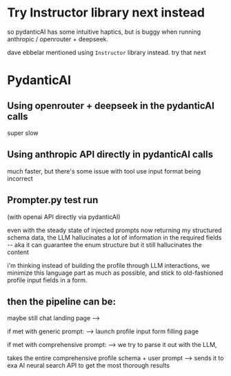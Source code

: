 # Try Instructor library next instead

so pydanticAI has some intuitive haptics, but is buggy when running anthropic / openrouter + deepseek.

dave ebbelar mentioned using `Instructor` library instead. try that next

# PydanticAI

## Using openrouter + deepseek in the pydanticAI calls

super slow

## Using anthropic API directly in pydanticAI calls

much faster, but there's some issue with tool use input format being incorrect

## Prompter.py test run

(with openai API directly via pydanticAI)

even with the steady state of injected prompts now returning my structured schema data, the LLM hallucinates a lot of information in the required fields -- aka it can guarantee the enum structure but it still hallucinates the content

i'm thinking instead of building the profile through LLM interactions, we minimize this language part as much as possible, and stick to old-fashioned profile input fields in a form.

## then the pipeline can be:

maybe still chat landing page -->

if met with generic prompt:
--> launch profile input form filling page

if met with comprehensive prompt:
--> we try to parse it out with the LLM,

takes the entire comprehensive profile schema + user prompt --> sends it to exa AI neural search API to get the most thorough results

